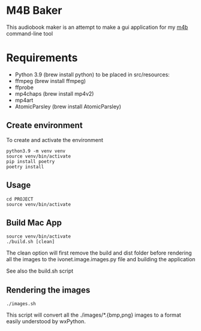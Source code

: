 # M4B Baker

This audiobook maker is an attempt to make a gui application for my 
[m4b](https://github.com/IvoNet/docker-mediatools/blob/master/bin/m4b) command-line tool


# Requirements

- Python 3.9 (brew install python)
to be placed in src/resources:  
- ffmpeg (brew install ffmpeg)
- ffprobe
- mp4chaps (brew install mp4v2)
- mp4art 
- AtomicParsley (brew install AtomicParsley)

## Create environment

To create and activate the environment

```shell
python3.9 -m venv venv
source venv/bin/activate
pip install poetry 
poetry install
```

## Usage

```shell
cd PROJECT
source venv/bin/activate
```

## Build Mac App

```shell
source venv/bin/activate
./build.sh [clean]
```

The clean option will first remove the build and dist folder before rendering all the images to the
ivonet.image.images.py file and building the application

See also the build.sh script

## Rendering the images

```shell
./images.sh
```

This script will convert all the ./images/*.{bmp,png} images to a format easily understood by wxPython.
